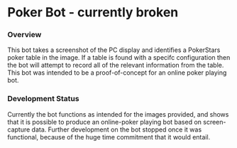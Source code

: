 # Poker Bot - currently broken

### Overview
This bot takes a screenshot of the PC display and identifies a PokerStars poker table in the image. If a table is found with a specifc configuration then the bot will attempt to record all of the relevant information from the table. This bot was intended to be a proof-of-concept for an online poker playing bot.

### Development Status
Currently the bot functions as intended for the images provided, and shows that it is possible to produce an online-poker playing bot based on screen-capture data. Further development on the bot stopped once it was functional, because of the huge time commitment that it would entail.

